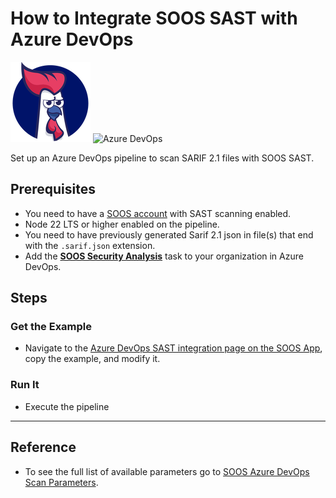 # How to Integrate SOOS SAST with Azure DevOps

<div>
<img src="../assets/img/SOOS-Icon.png" alt="SOOS" width="128" height="128">
<img src="../assets/img/azure.png" alt="Azure DevOps" width="128" height="128">
</div>

Set up an Azure DevOps pipeline to scan SARIF 2.1 files with SOOS SAST.

## Prerequisites
- You need to have a [SOOS account](https://app.soos.io/register) with SAST scanning enabled.
- Node 22 LTS or higher enabled on the pipeline.
- You need to have previously generated Sarif 2.1 json in file(s) that end with the `.sarif.json` extension.
- Add the [**SOOS Security Analysis**](https://marketplace.visualstudio.com/items?itemName=SOOS.SOOS-Security-Analysis) task to your organization in Azure DevOps.

## Steps

### **Get the Example**

* Navigate to the [Azure DevOps SAST integration page on the SOOS App](https://app.soos.io/integrate/sast?id=azure-devops), copy the example, and modify it.

### **Run It**

* Execute the pipeline

---

## Reference
* To see the full list of available parameters go to [SOOS Azure DevOps Scan Parameters](https://github.com/soos-io/soos-azure-devops-task#parameters).
